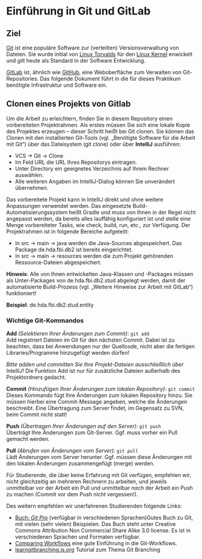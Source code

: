 # Einführung in Git und GitLab

## Ziel
[Git](https://git-scm.com/) ist eine populäre Software zur (verteilten) Versionsverwaltung von Dateien. Sie wurde initial von [Linux Torvalds](https://en.wikipedia.org/wiki/Linus_Torvalds) für den [Linux Kernel](https://en.wikipedia.org/wiki/Linux_kernel) enwickelt und gilt heute als Standard in der Software Entwicklung. 

[GitLab](https://about.gitlab.com/) ist, ähnlich wie [GitHub](https://github.com/), eine Weboberfläche zum Verwalten von Git-Repositories. Das folgende Dokument führt in die für dieses Praktikum benötigte Infrastruktur und Software ein.

## Clonen eines Projekts von Gitlab
Um die Arbeit zu erleichtern, finden Sie in diesem Repository einen vorbereiteten Projektrahmen. Als erstes müssen Sie sich eine lokale Kopie des Projektes erzeugen – dieser Schritt heißt bei Git clonen. Sie können das Clonen mit den installierten Git-Tools (vgl. „Benötigte Software für die Arbeit mit Git“) über das Dateisystem (git clone) oder über **IntelliJ** ausführen:

- VCS &rarr; Git &rarr; Clone
- Im Feld  URL die URL Ihres Repositorys eintragen.
- Unter Directory ein geeignetes Verzeichnis auf Ihrem Rechner auswählen.
- Alle weiteren Angaben im IntelliJ-Dialog können Sie unverändert übernehmen.

Das vorbereitete Projekt kann in IntelliJ direkt und ohne weitere Anpassungen verwendet werden. Das eingesetzte Build-Automatisierungssystem heißt Gradle und muss von Ihnen in der Regel nicht angepasst werden, da bereits alles lauffähig konfiguriert ist und stelle eine Menge vorbereiteter Tasks, wie check, build, run, etc., zur Verfügung.
Der Projektrahmen ist in folgende Bereiche aufgeteilt:
- In src &rarr; main &rarr; java werden die Java-Sources abgespeichert. Das Package de.hda.fbi.db2 ist bereits eingerichtet.
- In src &rarr; main &rarr; resources werden die zum Projekt gehörenden Ressource-Dateien abgespeichert.

**Hinweis**: Alle von Ihnen entwickelten Java-Klassen und -Packages müssen als Unter-Packages von de.hda.fbi.db2.stud abgelegt werden, damit der automatisierte Build-Prozess (vgl. „Weitere Hinweise zur Arbeit mit GitLab“) funktioniert!

**Beispiel**:	de.hda.fbi.db2.stud.entity

### Wichtige Git-Kommandos
**Add** *(Selektieren Ihrer Änderungen zum Commit)*:    `git add`<br/>
Add registriert Dateien im Git für den nächsten Commit. Dabei ist zu beachten, dass bei Anwendungen nur der Quellcode, nicht aber die fertigen Libraries/Programme hinzugefügt werden dürfen!

*Bitte adden und committen Sie Ihre Projekt-Dateien ausschließlich über IntelliJ!* Die Funktion Add ist nur für zusätzliche Dateien außerhalb des Projektordners gedacht.


**Commit** *(Hinzufügen Ihrer Änderungen zum lokalen Repository)*:    `git commit`<br/>
Dieses Kommando fügt Ihre Änderungen zum lokalen Repository hinzu. Sie müssen hierbei eine Commit-Message angeben, welche die Änderungen beschreibt. Eine Übertragung zum Server findet, im Gegensatz zu SVN, beim Commit nicht statt!


**Push** *(Übertragen Ihrer Änderungen auf den Server)*:  `git push`<br/>
Überträgt Ihre Änderungen zum Git-Server. Ggf. muss vorher ein Pull gemacht werden.


**Pull** *(Abrufen von Änderungen vom Server)*:   `git pull`<br/>
Lädt Änderungen vom Server herunter. Ggf. müssen diese Änderungen mit den lokalen Änderungen zusammengefügt (merge) werden.

Für Studierende, die über keine Erfahrung mit Git verfügen, empfehlen wir, nicht gleichzeitig an mehreren Rechnern zu arbeiten, und jeweils unmittelbar *vor* der Arbeit ein Pull und unmittelbar *nach* der Arbeit ein Push zu machen (Commit vor dem Push nicht vergessen!). 

Des weitern empfehlen wir unerfahrenen Studierenden folgende Links:
- [Buch: *Git Pro*](https://git-scm.com/book/en/v2) (verfügbar in verschiedenen Sprachen)Gutes Buch zu Git, mit vielen (sehr vielen) Beispielen. Das Buch steht unter Creative Commons Attribution Non Commercial Share Alike 3.0 license. Es ist in verschiedenen Sprachen und Formaten verfügbar.
- [Comparing Workflows](https://www.atlassian.com/git/tutorials/comparing-workflows)  eine gute Einführung in die Git-Workflows.
- [learngitbranching.js.org](https://learngitbranching.js.org/) Tutorial zum Thema Git Branching
 
